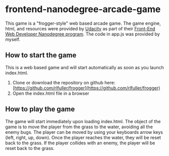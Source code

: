 # frontend-nanodegree-arcade-game

This game is a "frogger-style" web based arcade game. The game engine, html, and resources were provided by [Udacity](https://www.udacity.com) as part of their [Front-End Web Developer Nanodegree program](https://www.udacity.com/course/front-end-web-developer-nanodegree--nd001). The code in app.js was provided by myself. 

## How to start the game
This is a web based game and will start automatically as soon as you launch index.html. 
1. Clone or download the repository on github here: [https://github.com/rlfuller/frogger](https://github.com/rlfuller/frogger)
2. Open the index.html file in a browser

## How to play the game
The game will start immediately upon loading index.html. The object of the game is to move the player from the grass to the water, avoiding all the enemy bugs. The player can be moved by using your keyboards arrow keys (left, right, up, down). Once the player reaches the water, they will be reset back to the grass. If the player collides with an enemy, the player will be reset back to the grass.